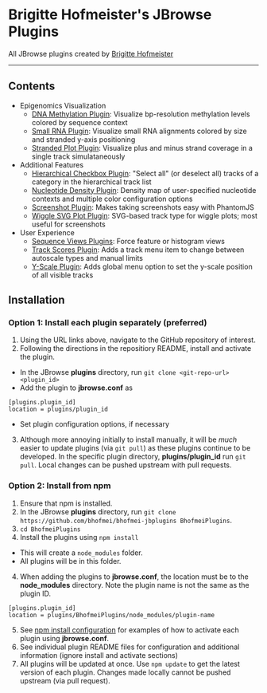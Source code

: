 # Brigitte Hofmeister's JBrowse Plugins
All JBrowse plugins created by [Brigitte Hofmeister](https://github.com/bhofmei)

-------------

## Contents
- Epigenomics Visualization
  - [DNA Methylation Plugin](https://github.com/bhofmei/jbplugin-methylation): Visualize bp-resolution methylation levels colored by sequence context
  - [Small RNA Plugin](https://github.com/bhofmei/jbplugin-smallrna): Visualize small RNA alignments colored by size and stranded y-axis positioning
  - [Stranded Plot Plugin](https://github.com/bhofmei/jbplugin-strandedplot): Visualize plus and minus strand coverage in a single track simulataneously
- Additional Features
  - [Hierarchical Checkbox Plugin](https://github.com/bhofmei/jbplugin-hierarchicalcheckbox): "Select all" (or deselect all) tracks of a category in the hierarchical track list
  - [Nucleotide Density Plugin](https://github.com/bhofmei/jbplugin-nucdens.git): Density map of user-specified nucleotide contexts and multiple color configuration options
  - [Screenshot Plugin](https://github.com/bhofmei/jbplugin-screenshot): Makes taking screenshots easy with PhantomJS
  - [Wiggle SVG Plot Plugin](https://github.com/bhofmei/jbplugin-wigglesvg): SVG-based track type for wiggle plots; most useful for screenshots
- User Experience
  - [Sequence Views Plugins](https://github.com/bhofmei/jbplugin-seqview): Force feature or histogram views
  - [Track Scores Plugin](https://github.com/bhofmei/jbplugin-trackscores): Adds a track menu item to change between autoscale types and manual limits
  - [Y-Scale Plugin](https://github.com/bhofmei/jbplugin-yscale): Adds global menu option to set the y-scale position of all visible tracks

## Installation

### Option 1: Install each plugin separately (preferred)
1. Using the URL links above, navigate to the GitHub repository of interest.
2. Following the directions in the repositiory README, install and activate the plugin.
  - In the JBrowse **plugins** directory, run `git clone <git-repo-url> <plugin_id>`
  - Add the plugin to **jbrowse.conf** as
  ```
  [plugins.plugin_id]
  location = plugins/plugin_id
  ```
  - Set plugin configuration options, if necessary
3. Although more annoying initially to install manually, it will be _much_ easier to update plugins (via `git pull`) as these plugins continue to be developed. In the specific plugin directory, **plugins/plugin_id** run `git pull`. Local changes can be pushed upstream with pull requests.

### Option 2: Install from npm
1. Ensure that npm is installed.
2. In the JBrowse **plugins** directory, run `git clone https://github.com/bhofmei/bhofmei-jbplugins BhofmeiPlugins`.
2. `cd BhofmeiPlugins`
3. Install the plugins using `npm install`
  - This will create a `node_modules` folder.
  - All plugins will be in this folder.
4. When adding the plugins to **jbrowse.conf**, the location must be to the **node_modules** directory. Note the plugin name is not the same as the plugin ID.
```
[plugins.plugin_id]
location = plugins/BhofmeiPlugins/node_modules/plugin-name
```
5. See [npm install configuration](npm_install_config.md) for examples of how to activate each plugin using **jbrowse.conf**.
5. See individual plugin README files for configuration and additional information (ignore install and activate sections)
6. All plugins will be updated at once. Use `npm update` to get the latest version of each plugin. Changes made locally cannot be pushed upstream (via pull request).